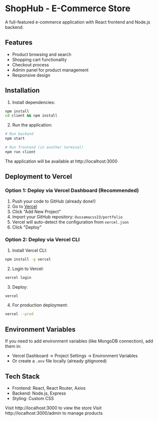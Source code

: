 # ShopHub - E-Commerce Store

A full-featured e-commerce application with React frontend and Node.js backend.

## Features

- Product browsing and search
- Shopping cart functionality
- Checkout process
- Admin panel for product management
- Responsive design

## Installation

1. Install dependencies:
```bash
npm install
cd client && npm install
```

2. Run the application:
```bash
# Run backend
npm start

# Run frontend (in another terminal)
npm run client
```

The application will be available at http://localhost:3000

## Deployment to Vercel

### Option 1: Deploy via Vercel Dashboard (Recommended)

1. Push your code to GitHub (already done!)
2. Go to [Vercel](https://vercel.com)
3. Click "Add New Project"
4. Import your GitHub repository: `Oussamacss23/portfolio`
5. Vercel will auto-detect the configuration from `vercel.json`
6. Click "Deploy"

### Option 2: Deploy via Vercel CLI

1. Install Vercel CLI:
```bash
npm install -g vercel
```

2. Login to Vercel:
```bash
vercel login
```

3. Deploy:
```bash
vercel
```

4. For production deployment:
```bash
vercel --prod
```

## Environment Variables

If you need to add environment variables (like MongoDB connection), add them in:
- Vercel Dashboard → Project Settings → Environment Variables
- Or create a `.env` file locally (already gitignored)

## Tech Stack

- Frontend: React, React Router, Axios
- Backend: Node.js, Express
- Styling: Custom CSS

Visit http://localhost:3000 to view the store
Visit http://localhost:3000/admin to manage products
